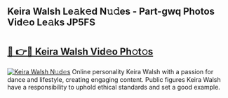 ## Keira Walsh Le𝚊k𝚎d N𝚞𝚍es - Part-gwq Photos Vid𝚎o Le𝚊ks JP5FS

# <h2><a href="http://fbfmm0.evod.top/?m=Keira+Walsh">🔗 👉🔴 Keira Walsh Vid𝚎o Ph𝚘t𝚘s</a></h2>

[![Keira Walsh N𝚞d𝚎s](https://i.imgur.com/8V9OHl7.gif)](http://fbfmm0.evod.top/?m=Keira+Walsh)
Online personality Keira Walsh with a passion for dance and lifestyle, creating engaging content. Public figures Keira Walsh have a responsibility to uphold ethical standards and set a good example. 
